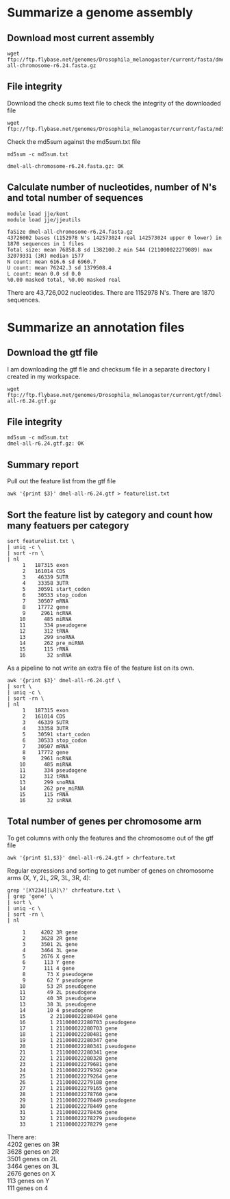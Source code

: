 # Summarize a genome assembly

## Download most current assembly

```
wget ftp://ftp.flybase.net/genomes/Drosophila_melanogaster/current/fasta/dmel-all-chromosome-r6.24.fasta.gz
```

## File integrity

Download the check sums text file to check the integrity of the downloaded file

```
wget ftp://ftp.flybase.net/genomes/Drosophila_melanogaster/current/fasta/md5sum.txt
```

Check the md5sum against the md5sum.txt file

```
md5sum -c md5sum.txt

dmel-all-chromosome-r6.24.fasta.gz: OK

```

## Calculate number of nucleotides, number of N's and total number of sequences

```
module load jje/kent
module load jje/jjeutils

faSize dmel-all-chromosome-r6.24.fasta.gz
43726002 bases (1152978 N's 142573024 real 142573024 upper 0 lower) in 1870 sequences in 1 files
Total size: mean 76858.8 sd 1382100.2 min 544 (211000022279089) max 32079331 (3R) median 1577
N count: mean 616.6 sd 6960.7
U count: mean 76242.3 sd 1379508.4
L count: mean 0.0 sd 0.0
%0.00 masked total, %0.00 masked real
```

There are 43,726,002 nucleotides. 
There are 1152978 N's. 
There are 1870 sequences.  

# Summarize an annotation files

## Download the gtf file

I am downloading the gtf file and checksum file in a separate directory I created in my workspace.

```
wget ftp://ftp.flybase.net/genomes/Drosophila_melanogaster/current/gtf/dmel-all-r6.24.gtf.gz
```

## File integrity

```
md5sum -c md5sum.txt
dmel-all-r6.24.gtf.gz: OK

```

## Summary report

Pull out the feature list from the gtf file

```
awk '{print $3}' dmel-all-r6.24.gtf > featurelist.txt
```

## Sort the feature list by category and count how many featuers per category

```
sort featurelist.txt \
| uniq -c \
| sort -rn \
| nl
     1	 187315 exon
     2	 161014 CDS
     3	  46339 5UTR
     4	  33358 3UTR
     5	  30591 start_codon
     6	  30533 stop_codon
     7	  30507 mRNA
     8	  17772 gene
     9	   2961 ncRNA
    10	    485 miRNA
    11	    334 pseudogene
    12	    312 tRNA
    13	    299 snoRNA
    14	    262 pre_miRNA
    15	    115 rRNA
    16	     32 snRNA
```

As a pipeline to not write an extra file of the feature list on its own.

```
awk '{print $3}' dmel-all-r6.24.gtf \
| sort \
| uniq -c \
| sort -rn \
| nl
     1	 187315 exon
     2	 161014 CDS
     3	  46339 5UTR
     4	  33358 3UTR
     5	  30591 start_codon
     6	  30533 stop_codon
     7	  30507 mRNA
     8	  17772 gene
     9	   2961 ncRNA
    10	    485 miRNA
    11	    334 pseudogene
    12	    312 tRNA
    13	    299 snoRNA
    14	    262 pre_miRNA
    15	    115 rRNA
    16	     32 snRNA
```

## Total number of genes per chromosome arm

To get columns with only the features and the chromosome out of the gtf file

```
awk '{print $1,$3}' dmel-all-r6.24.gtf > chrfeature.txt
```

Regular expressions and sorting to get number of genes on chromosome arms (X, Y, 2L, 2R, 3L, 3R, 4):

```
grep '[XY234][LR]\?' chrfeature.txt \
| grep 'gene' \
| sort \
| uniq -c \
| sort -rn \
| nl

     1	   4202 3R gene
     2	   3628 2R gene
     3	   3501 2L gene
     4	   3464 3L gene
     5	   2676 X gene
     6	    113 Y gene
     7	    111 4 gene
     8	     73 X pseudogene
     9	     62 Y pseudogene
    10	     53 2R pseudogene
    11	     49 2L pseudogene
    12	     40 3R pseudogene
    13	     38 3L pseudogene
    14	     10 4 pseudogene
    15	      2 211000022280494 gene
    16	      1 211000022280703 pseudogene
    17	      1 211000022280703 gene
    18	      1 211000022280481 gene
    19	      1 211000022280347 gene
    20	      1 211000022280341 pseudogene
    21	      1 211000022280341 gene
    22	      1 211000022280328 gene
    23	      1 211000022279681 gene
    24	      1 211000022279392 gene
    25	      1 211000022279264 gene
    26	      1 211000022279188 gene
    27	      1 211000022279165 gene
    28	      1 211000022278760 gene
    29	      1 211000022278449 pseudogene
    30	      1 211000022278449 gene
    31	      1 211000022278436 gene
    32	      1 211000022278279 pseudogene
    33	      1 211000022278279 gene

```

There are: </br>
4202 genes on 3R </br>
3628 genes on 2R </br>
3501 genes on 2L </br>
3464 genes on 3L </br>
2676 genes on X </br>
113 genes on Y </br>
111 genes on 4 </br>
